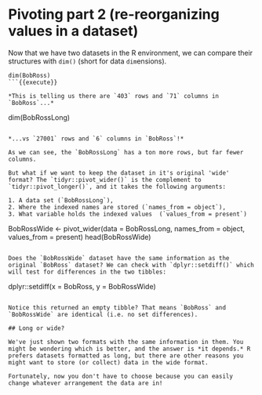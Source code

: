 # Pivoting part 2 (re-reorganizing values in a dataset) 

Now that we have two datasets in the R environment, we can compare their structures with `dim()` (short for data `dim`ensions).

```
dim(BobRoss)
```{{execute}}

*This is telling us there are `403` rows and `71` columns in `BobRoss`...*

```
dim(BobRossLong)
```{{execute}}

*...vs `27001` rows and `6` columns in `BobRoss`!*

As we can see, the `BobRossLong` has a ton more rows, but far fewer columns. 

But what if we want to keep the dataset in it's original 'wide' format? The `tidyr::pivot_wider()` is the complement to `tidyr::pivot_longer()`, and it takes the following arguments: 

1. A data set (`BobRossLong`), 
2. Where the indexed names are stored (`names_from = object`),  
3. What variable holds the indexed values  (`values_from = present`) 

```
BobRossWide <- pivot_wider(data = BobRossLong, 
                      names_from = object, 
                      values_from = present)
head(BobRossWide)
```{{execute}}

Does the `BobRossWide` dataset have the same information as the original `BobRoss` dataset? We can check with `dplyr::setdiff()` which will test for differences in the two tibbles: 

```
dplyr::setdiff(x = BobRoss, y = BobRossWide)
```{{copy}}

Notice this returned an empty tibble? That means `BobRoss` and `BobRossWide` are identical (i.e. no set differences).

## Long or wide?

We've just shown two formats with the same information in them. You might be wondering which is better, and the answer is *it depends.* R prefers datasets formatted as long, but there are other reasons you might want to store (or collect) data in the wide format.

Fortunately, now you don't have to choose because you can easily change whatever arrangement the data are in!
